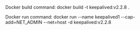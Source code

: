 Docker build command: docker build -t keepalived:v2.2.8 .

Docker run command: docker run --name keepalived1 --cap-add=NET_ADMIN --net=host -d keepalived:v2.2.8
